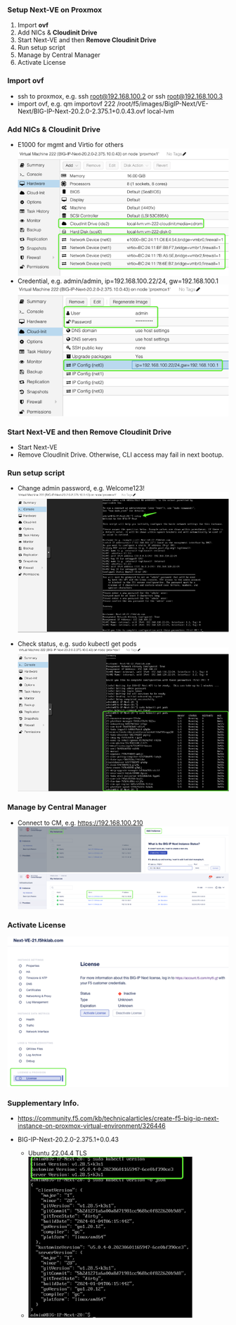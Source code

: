 ### Setup Next-VE on Proxmox
1. Import **ovf**
2. Add NICs & **Cloudinit Drive** 
3. Start Next-VE and then **Remove Cloudinit Drive**
4. Run setup script
5. Manage by Central Manager
6. Activate License

### Import ovf
+ ssh to proxmox, e.g. ssh root@192.168.100.2 or ssh root@192.168.100.3
+ import ovf, e.g. qm importovf 222 /root/f5/images/BigIP-Next/VE-Next/BIG-IP-Next-20.2.0-2.375.1+0.0.43.ovf local-lvm

### Add NICs & Cloudinit Drive
+ E1000 for mgmt and Virtio for others  
![alt text](image-5.png)
+ Credential, e.g. admin/admin, ip=192.168.100.22/24, gw=192.168.100.1  
![alt text](image-3.png)

### Start Next-VE and then Remove Cloudinit Drive
+ Start Next-VE
+ Remove CloudInit Drive. Otherwise, CLI access may fail in next bootup.

### Run setup script
+ Change admin password, e.g. Welcome123!
![alt text](image-4.png)

+ Check status, e.g. sudo kubectl get pods
![alt text](image-6.png)

### Manage by Central Manager
+ Connect to CM, e.g. https://192.168.100.210  
![alt text](image-8.png)
![alt text](image-9.png)

### Activate License
![alt text](image-10.png)

### Supplementary Info.
+ https://community.f5.com/kb/technicalarticles/create-f5-big-ip-next-instance-on-proxmox-virtual-environment/326446

+ BIG-IP-Next-20.2.0-2.375.1+0.0.43
  + Ubuntu 22.04.4 TLS  
  + ![alt text](image-7.png)

